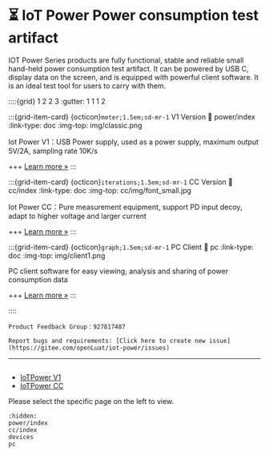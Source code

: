 # ⏳ IoT Power Power consumption test artifact

IOT Power Series products are fully functional, stable and reliable small hand-held power consumption test artifact. It can be powered by USB C, display data on the screen, and is equipped with powerful client software. It is an ideal test tool for users to carry with them.

::::{grid} 1 2 2 3
:gutter: 1 1 1 2

:::{grid-item-card} {octicon}`meter;1.5em;sd-mr-1` V1 Version
:link: power/index
:link-type: doc
:img-top: img/classic.png

Iot Power V1：USB Power supply, used as a power supply, maximum output 5V/2A, sampling rate 10K/s

+++
[Learn more »](power/index)
:::

:::{grid-item-card} {octicon}`iterations;1.5em;sd-mr-1` CC Version
:link: cc/index
:link-type: doc
:img-top: cc/img/font_small.jpg

Iot Power CC：Pure measurement equipment, support PD input decoy, adapt to higher voltage and larger current

+++
[Learn more »](cc/index)
:::

:::{grid-item-card} {octicon}`graph;1.5em;sd-mr-1` PC Client
:link: pc
:link-type: doc
:img-top: img/client1.png

PC client software for easy viewing, analysis and sharing of power consumption data

+++
[Learn more »](pc)
:::

::::

```{notice}
Product Feedback Group：927817487
```

```{note}
Report bugs and requirements: [Click here to create new issue](https://gitee.com/openLuat/iot-power/issues)
```

---

```{rubric} More information
```

- [IoTPower V1](power/index)
- [IoTPower CC](cc/index)

Please select the specific page on the left to view.

```{toctree}
:hidden:
power/index
cc/index
devices
pc
```

<script>
if (navigator.language.indexOf("CN") < 0 && confirm ("Are you want to switch to English version of this page?")) {
    window.location.href = "index-en.html";
}
</script>
